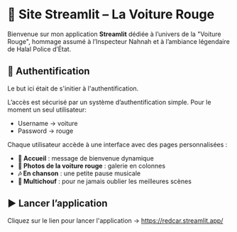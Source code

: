 # 🚗 Site Streamlit – La Voiture Rouge

Bienvenue sur mon application **Streamlit** dédiée à l’univers de la "Voiture Rouge",
hommage assumé à l’Inspecteur Nahnah et à l’ambiance légendaire de Halal Police d’État.

## 🔐 Authentification
Le but ici était de s'initier à l'authentification.

L’accès est sécurisé par un système d’authentification simple. Pour le moment un seul utilisateur:
- Username -> voiture
- Password -> rouge

Chaque utilisateur accède à une interface avec des pages personnalisées :  
- **🥸 Accueil** : message de bienvenue dynamique  
- **🚗 Photos de la voiture rouge** : galerie en colonnes  
- **🎶 En chanson** : une petite pause musicale  
- **🤣 Multichouf** : pour ne jamais oublier les meilleures scènes

## ▶️ Lancer l’application

Cliquez sur le lien pour lancer l'application -> https://redcar.streamlit.app/
